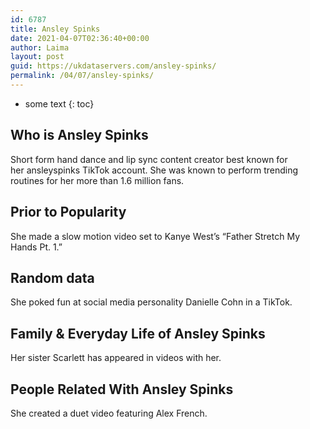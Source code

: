 ```yaml
---
id: 6787
title: Ansley Spinks
date: 2021-04-07T02:36:40+00:00
author: Laima
layout: post
guid: https://ukdataservers.com/ansley-spinks/
permalink: /04/07/ansley-spinks/
---
```


* some text
{: toc}


## Who is Ansley Spinks
                  
                  
                  
Short form hand dance and lip sync content creator best known for her ansleyspinks TikTok account. She was known to perform trending routines for her more than 1.6 million fans.
                  
              
            
              
            
                
                
                
## Prior to Popularity
                  
                  
                  
She made a slow motion video set to Kanye West&#8217;s &#8220;Father Stretch My Hands Pt. 1.&#8221;
                  
              
            
              
            
                
                
                
## Random data
                  
                  
                  
She poked fun at social media personality Danielle Cohn in a TikTok. 
                  
              
            
              
            
                
                
                
## Family & Everyday Life of Ansley Spinks
                  
                  
                  
Her sister Scarlett has appeared in videos with her. 
                  
              
            
              
            
                
                
                
## People Related With Ansley Spinks
                  
                  
                  
She created a duet video featuring Alex French. 
                  
              
            
              
            
                
              
            
              
              
            
            
              
            
          
          
          